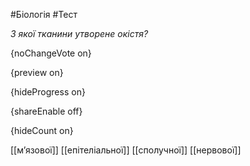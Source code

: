 #Біологія #Тест

*З якої тканини утворене окістя?*

{noChangeVote on}

{preview on}

{hideProgress on}

{shareEnable off}

{hideCount on}

[[м’язової]]
[[епітеліальної]]
[[сполучної]]
[[нервової]]
